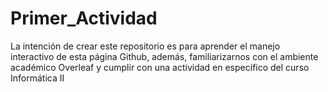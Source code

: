 # Primer_Actividad
La intención de crear este repositorio es para aprender el manejo interactivo de esta página Github, además, familiarizarnos con el ambiente académico Overleaf y cumplir con una actividad en específico del curso Informática II
